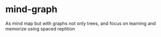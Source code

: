 # mind-graph
As mind map but with graphs not only trees, and focus on learning and memorize using spaced reptition
